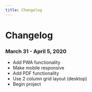 ```yaml
---
title: Changelog
---
```


# Changelog

### March 31 - April 5, 2020

- Add PWA functionality
- Make mobile responsive
- Add PDF functionality
- Use 2 column grid layout (desktop)
- Begin project